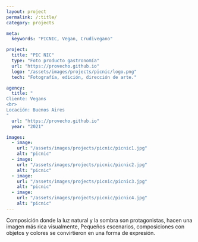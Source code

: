 ```yaml
---
layout: project
permalink: /:title/
category: projects

meta:
  keywords: "PICNIC, Vegan, Crudivegano"

project:
  title: "PIC NIC"
  type: "Foto producto gastronomía"
  url: "https://provecho.github.io"
  logo: "/assets/images/projects/picnic/logo.png"
  tech: "Fotografía, edición, dirección de arte."

agency:
  title: "
Cliente: Vegans 
<br>
Locación: Buenos Aires 
"
  url: "https://provecho.github.io"
  year: "2021"

images:
  - image:
    url: "/assets/images/projects/picnic/picnic1.jpg"
    alt: "picnic"
  - image:
    url: "/assets/images/projects/picnic/picnic2.jpg"
    alt: "picnic"
  - image:
    url: "/assets/images/projects/picnic/picnic3.jpg"
    alt: "picnic"
  - image:
    url: "/assets/images/projects/picnic/picnic4.jpg"
    alt: "picnic"
---
```

<p>
Composición donde la luz natural y la sombra son protagonistas, hacen una imagen más rica visualmente,
Pequeños escenarios, composiciones con objetos y colores se convirtieron en una forma de expresión. 
</p> 

